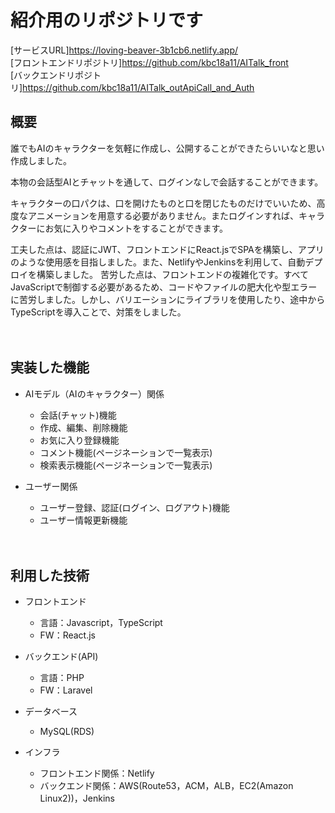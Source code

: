 # 紹介用のリポジトリです  
[サービスURL]https://loving-beaver-3b1cb6.netlify.app/  
[フロントエンドリポジトリ]https://github.com/kbc18a11/AITalk_front  
[バックエンドリポジトリ]https://github.com/kbc18a11/AITalk_outApiCall_and_Auth

 
## 概要
誰でもAIのキャラクターを気軽に作成し、公開することができたらいいなと思い作成しました。

本物の会話型AIとチャットを通して、ログインなしで会話することができます。

キャラクターの口パクは、口を開けたものと口を閉じたものだけでいいため、高度なアニメーションを用意する必要がありません。またログインすれば、キャラクターにお気に入りやコメントをすることができます。

工夫した点は、認証にJWT、フロントエンドにReact.jsでSPAを構築し、アプリのような使用感を目指しました。また、NetlifyやJenkinsを利用して、自動デプロイを構築しました。
苦労した点は、フロントエンドの複雑化です。すべてJavaScriptで制御する必要があるため、コードやファイルの肥大化や型エラーに苦労しました。しかし、バリエーションにライブラリを使用したり、途中からTypeScriptを導入ことで、対策をしました。

　
## 実装した機能
- AIモデル（AIのキャラクター）関係
  - 会話(チャット)機能
  - 作成、編集、削除機能
  - お気に入り登録機能
  - コメント機能(ページネーションで一覧表示)
  - 検索表示機能(ページネーションで一覧表示)
　  
   
- ユーザー関係
  - ユーザー登録、認証(ログイン、ログアウト)機能
  - ユーザー情報更新機能

　
## 利用した技術
- フロントエンド
  - 言語：Javascript，TypeScript
  - FW：React.js
  
  
- バックエンド(API)
  - 言語：PHP
  - FW：Laravel
- データベース
  - MySQL(RDS)
  
  
- インフラ
  - フロントエンド関係：Netlify
  - バックエンド関係：AWS(Route53，ACM，ALB，EC2(Amazon Linux2))，Jenkins
